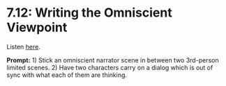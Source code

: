 # 7.12: Writing the Omniscient Viewpoint 

Listen [here](http://www.writingexcuses.com/2012/03/18/writing-excuses-7-12-writing-the-omniscient-viewpoint/). 

**Prompt:** 1) Stick an omniscient narrator scene in between two 3rd-person limited scenes. 2) Have two characters carry on a dialog which is out of sync with what each of them are thinking.
